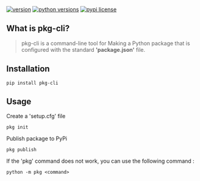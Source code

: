 [![version]](https://pypi.org/project/pkg-cli/)
[![python versions]](https://python.org)
[![pypi license]](https://github.com/githashem/pkg-cli/blob/main/LICENSE)

## What is pkg-cli?
>pkg-cli is a command-line tool for Making a Python package that is configured with the standard **'package.json'** file.

## Installation

```shell
pip install pkg-cli
```

## Usage
Create a 'setup.cfg' file
```shell
pkg init
```

Publish package to PyPi
```shell
pkg publish
```

If the 'pkg' command does not work, you can use the following command :
```shell
python -m pkg <command>
```

<!-- MarkDown Links -->
[version]: https://img.shields.io/pypi/v/pkg-cli?label=version&style=flat-square
[pypi license]: https://img.shields.io/pypi/l/pkg-cli?color=blue&style=flat-square
[python versions]: https://img.shields.io/pypi/pyversions/pkg-cli?style=flat-square
